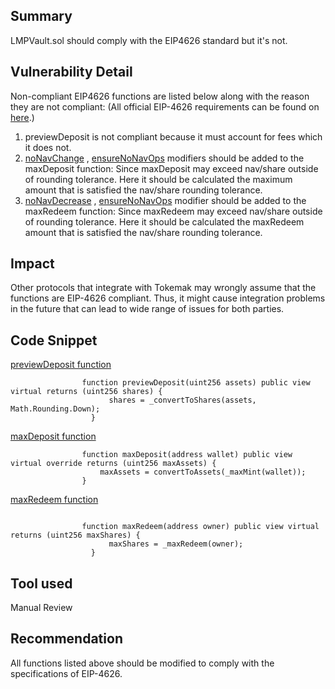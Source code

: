 ## Summary
LMPVault.sol should comply with the EIP4626 standard but it's not. 

## Vulnerability Detail
Non-compliant EIP4626 functions are listed below along with the reason they are not compliant:
(All official EIP-4626 requirements can be found on [here](https://eips.ethereum.org/EIPS/eip-4626#methods).)
1. previewDeposit is not compliant because it must account for fees which it does not.
2. [noNavChange](https://github.com/sherlock-audit/2023-06-tokemak-BPZ/blob/main/v2-core-audit-2023-07-14/src/vault/LMPVault.sol#L141) , [ensureNoNavOps](https://github.com/sherlock-audit/2023-06-tokemak-BPZ/blob/main/v2-core-audit-2023-07-14/src/vault/LMPVault.sol#L153C14-L153C30)  modifiers should be added to the  maxDeposit function: Since maxDeposit may exceed nav/share outside of rounding tolerance. Here it should be calculated the maximum amount that is satisfied the nav/share rounding tolerance. 
3. [noNavDecrease](https://github.com/sherlock-audit/2023-06-tokemak-BPZ/blob/main/v2-core-audit-2023-07-14/src/vault/LMPVault.sol#L153) , [ensureNoNavOps](https://github.com/sherlock-audit/2023-06-tokemak-BPZ/blob/main/v2-core-audit-2023-07-14/src/vault/LMPVault.sol#L153C14-L153C30) modifier should be added to the maxRedeem function: Since maxRedeem may exceed nav/share outside of rounding tolerance. Here it should be calculated the maxRedeem amount that is satisfied the nav/share rounding tolerance.

## Impact
Other protocols that integrate with Tokemak may wrongly assume that the functions are EIP-4626 compliant. Thus, it might cause integration problems in the future that can lead to wide range of issues for both parties.

## Code Snippet
[previewDeposit function](https://github.com/sherlock-audit/2023-06-tokemak-BPZ/blob/main/v2-core-audit-2023-07-14/src/vault/LMPVault.sol#L328C3-L330C6)

```solidity
                function previewDeposit(uint256 assets) public view virtual returns (uint256 shares) {
                      shares = _convertToShares(assets, Math.Rounding.Down);
                  }
```

[maxDeposit function](https://github.com/sherlock-audit/2023-06-tokemak-BPZ/blob/main/v2-core-audit-2023-07-14/src/vault/LMPVault.sol#L323C1-L325C6)

```solidity
                function maxDeposit(address wallet) public view virtual override returns (uint256 maxAssets) {
                    maxAssets = convertToAssets(_maxMint(wallet));
                }
```
[maxRedeem function](https://github.com/sherlock-audit/2023-06-tokemak-BPZ/blob/main/v2-core-audit-2023-07-14/src/vault/LMPVault.sol#L357C3-L359C6)

```solidity

                function maxRedeem(address owner) public view virtual returns (uint256 maxShares) {
                      maxShares = _maxRedeem(owner);
                  }
```

## Tool used

Manual Review

## Recommendation

All functions listed above should be modified to comply with the specifications of EIP-4626.



